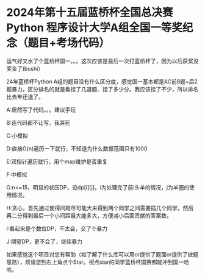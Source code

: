 # 2024年第十五届蓝桥杯全国总决赛 Python 程序设计大学A组全国一等奖纪念（题目+考场代码）

运气好又水了个蓝桥杯国一。。。这次应该是最后一次打蓝桥杯了，因为以后获奖没奖金了(bushi）

24年蓝桥杯Python A组的题目没有什么区分度，感觉国一基本都是AC前8题+后2题暴力，区分排名的就是看挂了几道题、挂了多少分。我应该挂了不少，所以排名比去年还退了。

A:居然写了代码。。。建议手玩

B:连代码都不让写，我哭死

C:小模拟

D:直接O(n)遍历一下就行，不知道为什么数据范围只有1000

E:双指针遍历就行，用个map维护是否重复

F:中模拟

G:n<=15，明显的状压DP，设dp[i][j]，i为处理完了前i头羊的情况，j为羊圈的使用情况。

H:贪心，首先通过使得间距尽可能大来得到两个同学之间需要插几个同学，然后再二分得到最后一个小间距最大能多大，方便减小后面贡献的答案数。

I:看起来是个数位DP，不太会，交了个暴力

J:期望DP，更不会了，继续暴力

如果感觉这个项目对您有帮助（如了解了什么库可以用or提供了题面or提供了做题思路），烦请您到右上角点个Star。祝点star的同学蓝桥杯国赛都能冲到国一哈哈。

